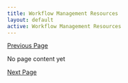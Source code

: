 ```yaml
---
title: Workflow Management Resources
layout: default
active: Workflow Management Resources
---
```


[Previous Page](Referral_Service_Request_Patient.html)

No page content yet

[Next Page](Message_Bundle_and_Message_Header.html)